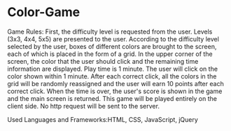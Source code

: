 # Color-Game

Game Rules:
First, the difficulty level is requested from the user. Levels (3x3, 4x4, 5x5) are presented to the user. According to the difficulty level selected by the user, boxes of different colors are brought to the screen, each of which is placed in the form of a grid. In the upper corner of the screen, the color that the user should click and the remaining time information are displayed. Play time is 1 minute. The user will click on the color shown within 1 minute. After each correct click, all the colors in the grid will be randomly reassigned and the user will earn 10 points after each correct click. When the time is over, the user's score is shown in the game and the main screen is returned. This game will be played entirely on the client side. No http request will be sent to the server.

Used Languages and Frameworks:HTML, CSS, JavaScript, jQuery
